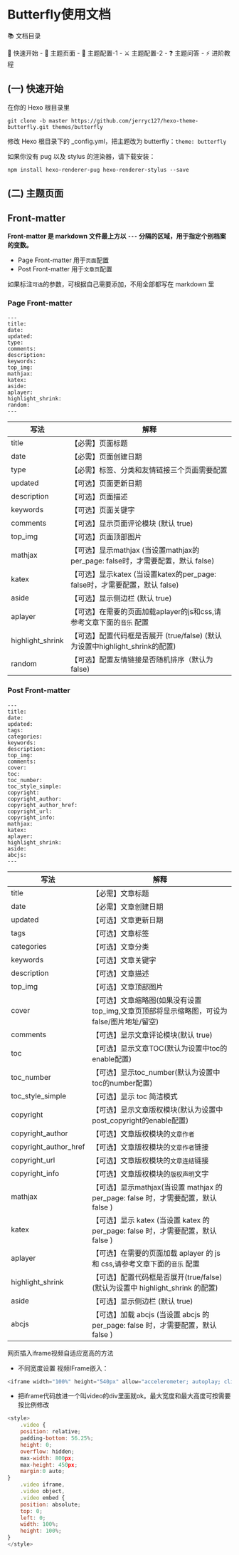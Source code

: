# Butterfly使用文档

📚 文档目录

🚀 快速开始 - 📑 主题页面 - 📌 主题配置-1 - ⚔️ 主题配置-2 - ❓ 主题问答 - ⚡️ 进阶教程

## (一) 快速开始

在你的 Hexo 根目录里

```
git clone -b master https://github.com/jerryc127/hexo-theme-butterfly.git themes/butterfly
```


修改 Hexo 根目录下的 _config.yml，把主题改为 butterfly：`theme: butterfly`

如果你没有 pug 以及 stylus 的渲染器，请下载安装：

```
npm install hexo-renderer-pug hexo-renderer-stylus --save
```

## (二) 主题页面

## Front-matter

**Front-matter 是 markdown 文件最上方以 `---` 分隔的区域，用于指定个别档案的变数。**

- Page Front-matter 用于`页面`配置
- Post Front-matter 用于`文章页`配置

如果标注`可选`的参数，可根据自己需要添加，不用全部都写在 markdown 里

### Page Front-matter

```
---
title:
date:
updated:
type:
comments:
description:
keywords:
top_img:
mathjax:
katex:
aside:
aplayer:
highlight_shrink:
random:
---
```



| 写法               | 解释                                                         |
| ---------------- | ---------------------------------------------------------- |
| title            | 【必需】页面标题                                                   |
| date             | 【必需】页面创建日期                                                 |
| type             | 【必需】标签、分类和友情链接三个页面需要配置                                     |
| updated          | 【可选】页面更新日期                                                 |
| description      | 【可选】页面描述                                                   |
| keywords         | 【可选】页面关键字                                                  |
| comments         | 【可选】显示页面评论模块 (默认 true)                                     |
| top_img          | 【可选】页面顶部图片                                                 |
| mathjax          | 【可选】显示mathjax (当设置mathjax的per_page: false时，才需要配置，默认 false) |
| katex            | 【可选】显示katex (当设置katex的per_page: false时，才需要配置，默认 false)     |
| aside            | 【可选】显示侧边栏 (默认 true)                                        |
| aplayer          | 【可选】在需要的页面加载aplayer的js和css,请参考文章下面的`音乐` 配置                 |
| highlight_shrink | 【可选】配置代码框是否展开 (true/false) (默认为设置中highlight_shrink的配置)     |
| random           | 【可选】配置友情链接是否随机排序（默认为 false)                                |

### Post Front-matter

```
---
title:
date:
updated:
tags:
categories:
keywords:
description:
top_img:
comments:
cover:
toc:
toc_number:
toc_style_simple:
copyright:
copyright_author:
copyright_author_href:
copyright_url:
copyright_info:
mathjax:
katex:
aplayer:
highlight_shrink:
aside:
abcjs:
---
```



| 写法                    | 解释                                                             |
| --------------------- | -------------------------------------------------------------- |
| title                 | 【必需】文章标题                                                       |
| date                  | 【必需】文章创建日期                                                     |
| updated               | 【可选】文章更新日期                                                     |
| tags                  | 【可选】文章标签                                                       |
| categories            | 【可选】文章分类                                                       |
| keywords              | 【可选】文章关键字                                                      |
| description           | 【可选】文章描述                                                       |
| top_img               | 【可选】文章顶部图片                                                     |
| cover                 | 【可选】文章缩略图(如果没有设置top_img,文章页顶部将显示缩略图，可设为false/图片地址/留空)          |
| comments              | 【可选】显示文章评论模块(默认 true)                                          |
| toc                   | 【可选】显示文章TOC(默认为设置中toc的enable配置)                                |
| toc_number            | 【可选】显示toc_number(默认为设置中toc的number配置)                           |
| toc_style_simple      | 【可选】显示 toc 简洁模式                                                |
| copyright             | 【可选】显示文章版权模块(默认为设置中post_copyright的enable配置)                    |
| copyright_author      | 【可选】文章版权模块的`文章作者`                                              |
| copyright_author_href | 【可选】文章版权模块的`文章作者`链接                                            |
| copyright_url         | 【可选】文章版权模块的`文章连结`链接                                            |
| copyright_info        | 【可选】文章版权模块的`版权声明`文字                                            |
| mathjax               | 【可选】显示mathjax(当设置 mathjax 的 per_page: false 时，才需要配置，默认 false ) |
| katex                 | 【可选】显示 katex (当设置 katex 的 per_page: false 时，才需要配置，默认 false )   |
| aplayer               | 【可选】在需要的页面加载 aplayer 的 js 和 css,请参考文章下面的`音乐` 配置                |
| highlight_shrink      | 【可选】配置代码框是否展开(true/false)(默认为设置中 highlight_shrink 的配置)         |
| aside                 | 【可选】显示侧边栏 (默认 true)                                            |
| abcjs                 | 【可选】加载 abcjs (当设置 abcjs 的 per_page: false 时，才需要配置，默认 false )   |


网页插入iframe视频自适应宽高的方法
- 不同宽度设置
  视频IFrame嵌入：
```javascript
<iframe width="100%" height="540px" allow="accelerometer; autoplay; clipboard-write; encrypted-media; gyroscope; picture-in-picture" />
```
- 把iframe代码放进一个叫video的div里面就ok。最大宽度和最大高度可按需要按比例修改
```javascript
<style>
    .video {
    position: relative;
    padding-bottom: 56.25%;
    height: 0;
    overflow: hidden;
    max-width: 800px;
    max-height: 450px;
    margin:0 auto;
}
    .video iframe,
    .video object,
    .video embed {
    position: absolute;
    top: 0;
    left: 0;
    width: 100%;
    height: 100%;
}
</style>
```